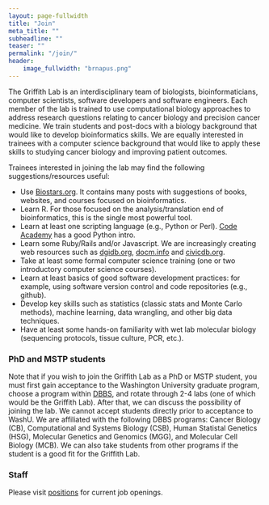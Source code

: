 ```yaml
---
layout: page-fullwidth
title: "Join"
meta_title: ""
subheadline: ""
teaser: ""
permalink: "/join/"
header:
    image_fullwidth: "brnapus.png"
---
```


The Griffith Lab is an interdisciplinary team of biologists, bioinformaticians, computer scientists, software developers and software engineers. Each member of the lab is trained to use computational biology approaches to address research questions relating to cancer biology and precision cancer medicine. We train students and post-docs with a biology background that would like to develop bioinformatics skills. We are equally interested in trainees with a computer science background that would like to apply these skills to studying cancer biology and improving patient outcomes.

Trainees interested in joining the lab may find the following suggestions/resources useful:

* Use [Biostars.org](https://www.biostars.org/). It contains many posts with suggestions of books, websites, and courses focused on bioinformatics.
* Learn R. For those focused on the analysis/translation end of bioinformatics, this is the single most powerful tool.
* Learn at least one scripting language (e.g., Python or Perl). [Code Academy](https://www.codecademy.com/catalog/language/python) has a good Python intro.
* Learn some Ruby/Rails and/or Javascript. We are increasingly creating web resources such as [dgidb.org](http://dgidb.org/), [docm.info](http://docm.info/) and [civicdb.org](https://civicdb.org/home).
* Take at least some formal computer science training (one or two introductory computer science courses).
* Learn at least basics of good software development practices: for example, using software version control and code repositories (e.g., github).
* Develop key skills such as statistics (classic stats and Monte Carlo methods), machine learning, data wrangling, and other big data techniques.
* Have at least some hands-on familiarity with wet lab molecular biology (sequencing protocols, tissue culture, PCR, etc.).

### PhD and MSTP students
Note that if you wish to join the Griffith Lab as a PhD or MSTP student, you must first gain acceptance to the Washington University graduate program, choose a program within [DBBS](http://dbbs.wustl.edu/Pages/index.aspx), and rotate through 2-4 labs (one of which would be the Griffith Lab). After that, we can discuss the possibility of joining the lab. We cannot accept students directly prior to acceptance to WashU. We are affiliated with the following DBBS programs: Cancer Biology (CB), Computational and Systems Biology (CSB), Human Statistal Genetics (HSG), Molecular Genetics and Genomics (MGG), and Molecular Cell Biology (MCB). We can also take students from other programs if the student is a good fit for the Griffith Lab.

### Staff
Please visit [positions](/join/positions/) for current job openings.
